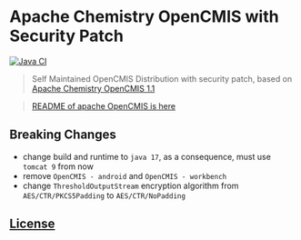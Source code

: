 # Apache Chemistry OpenCMIS with Security Patch

[![Java CI](https://github.com/Soontao/OpenCMIS/actions/workflows/java.yaml/badge.svg)](https://github.com/Soontao/OpenCMIS/actions/workflows/java.yaml)

> Self Maintained OpenCMIS Distribution with security patch, based on [Apache Chemistry OpenCMIS 1.1](https://chemistry.apache.org/java/opencmis.html)

> [README of apache OpenCMIS is here](./README.Apache.txt)

## Breaking Changes

- change build and runtime to `java 17`, as a consequence, must use `tomcat 9` from now
- remove `OpenCMIS - android` and `OpenCMIS - workbench`
- change `ThresholdOutputStream` encryption algorithm from `AES/CTR/PKCS5Padding` to `AES/CTR/NoPadding` 

## [License](./LICENSE)
